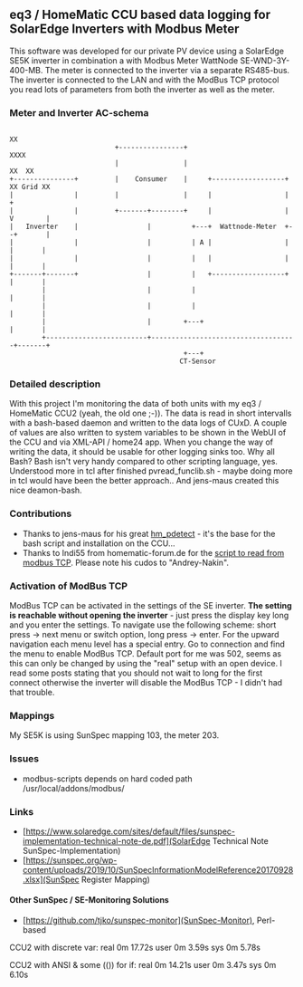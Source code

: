## eq3 / HomeMatic CCU based data logging for SolarEdge Inverters with Modbus Meter
This software was developed for our private PV device using a SolarEdge SE5K inverter in combination a with Modbus Meter WattNode SE-WND-3Y-400-MB. The meter is connected to the inverter via a separate RS485-bus. 
The inverter is connected to the LAN and with the ModBus TCP protocol you read lots of parameters from both the inverter as well as the meter. 

### Meter and Inverter AC-schema
```
                                                                              XX
                          +----------------+                                 XXXX
                          |                |                                XX  XX
+---------------+         |    Consumer    |     +------------------+     XX Grid XX
|               |         |                |     |                  |          +
|               |         +-------+--------+     |                  | V        |
|   Inverter    |                 |          +---+  Wattnode-Meter  +--+       |
|               |                 |          | A |                  |  |       |
|               |                 |          |   |                  |  |       |
+-------+-------+                 |          |   +------------------+  |       |
        |                         |          |                         |       |
        |                         |          |                         |       |
        |                         |        +---+                       |       |
        +-------------------------+------------------------------------+-------+
                                           +---+
                                          CT-Sensor
```

### Detailed description
With this project I'm monitoring the data of both units with my eq3 / HomeMatic CCU2 (yeah, the old one ;-)). The data is read in short intervalls with a bash-based daemon and written to the data logs of CUxD. A couple of values are also written to system variables to be shown in the WebUI of the CCU and via XML-API / home24 app.
When you change the way of writing the data, it should be usable for other logging sinks too.
Why all Bash? Bash isn't very handy compared to other scripting language, yes. Understood more in tcl after finished pvread_funclib.sh - maybe doing more in tcl would have been the better approach.. And jens-maus created this nice deamon-bash. 

### Contributions
* Thanks to jens-maus for his great [hm_pdetect](https://github.com/jens-maus/hm_pdetect) - it's the base for the bash script and installation on the CCU...
* Thanks to Indi55 from homematic-forum.de for the [script to read from modbus TCP](https://homematic-forum.de/forum/viewtopic.php?f=31&t=55722&p=553720). Please note his cudos to "Andrey-Nakin".

### Activation of ModBus TCP
ModBus TCP can be activated in the settings of the SE inverter. **The setting is reachable without opening the inverter** - just press the display key long and you enter the settings. To navigate use the following scheme: short press -> next menu or switch option, long press -> enter. For the upward navigation each menu level has a special entry.
Go to connection and find the menu to enable ModBus TCP. Default port for me was 502, seems as this can only be changed by using the "real" setup with an open device.
I read some posts stating that you should not wait to long for the first connect otherwise the inverter will disable the ModBus TCP - I didn't had that trouble.

### Mappings
My SE5K is using SunSpec mapping 103, the meter 203.

### Issues
* modbus-scripts depends on hard coded path /usr/local/addons/modbus/

### Links
* [https://www.solaredge.com/sites/default/files/sunspec-implementation-technical-note-de.pdf](SolarEdge Technical Note SunSpec-Implementation)
* [https://sunspec.org/wp-content/uploads/2019/10/SunSpecInformationModelReference20170928.xlsx](SunSpec Register Mapping)

#### Other SunSpec / SE-Monitoring Solutions
* [https://github.com/tjko/sunspec-monitor](SunSpec-Monitor), Perl-based

CCU2 with discrete var:
real    0m 17.72s
user    0m 3.59s
sys     0m 5.78s

CCU2 with ANSI & some (()) for if:
real    0m 14.21s
user    0m 3.47s
sys     0m 6.10s